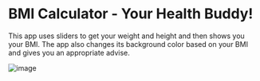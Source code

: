 # BMI Calculator - Your Health Buddy!

This app uses sliders to get your weight and height and then shows you your BMI. The app also changes its background color based on your BMI and gives you an appropriate advise.

![image](https://user-images.githubusercontent.com/21329560/198870224-595419c7-b80a-4d8e-b196-372c3415c356.png)
